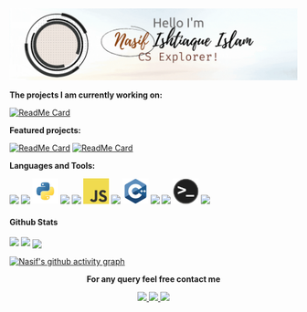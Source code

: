 <!-- Header -->
<img alt="Hello, I'm Nasif. " src="https://raw.githubusercontent.com/oii-nasif/oii-nasif/master/images/git_header.gif">

<!-- Current Projects -->
**The projects I am currently working on:**


[![ReadMe Card](https://github-readme-stats.vercel.app/api/pin/?username=oii-nasif&repo=University-Management-System)](https://github.com/oii-nasif/University-Management-System)

<!-- [![ReadMe Card](https://github-readme-stats.vercel.app/api/pin/?username=oii-nasif&repo=Using-Python-to-Interact-with-the-OS)](https://github.com/oii-nasif/Using-Python-to-Interact-with-the-OS) -->


**Featured projects:**

[![ReadMe Card](https://github-readme-stats.vercel.app/api/pin/?username=oii-nasif&repo=Genetic-Recombination)](https://github.com/oii-nasif/Genetic-Recombination)
[![ReadMe Card](https://github-readme-stats.vercel.app/api/pin/?username=oii-nasif&repo=Predicting-Anti-Cancer-Peptides)](https://github.com/oii-nasif/Predicting-Anti-Cancer-Peptides)


<!-- Language and Tools -->
**Languages and Tools:**  

<code><img height="45" src="https://img.icons8.com/color/48/000000/c-sharp-logo.png"></code>
<code><img height="45" src="https://img.icons8.com/color/48/000000/microsoft-sql-server.png"></code>
<code><img height="45" src="https://raw.githubusercontent.com/github/explore/80688e429a7d4ef2fca1e82350fe8e3517d3494d/topics/python/python.png"></code>
<code><img height="45" src="https://www.postgresql.org/media/img/about/press/elephant.png"></code>
<code><img height="45" src="https://cdn4.iconfinder.com/data/icons/logos-3/640/odoo_logo_rgb-512.png"></code>
<code><img height="45" src="https://raw.githubusercontent.com/github/explore/80688e429a7d4ef2fca1e82350fe8e3517d3494d/topics/javascript/javascript.png"></code>
<code><img height="45" src="https://img.icons8.com/color/48/000000/angularjs.png"></code>
<code><img height="45" src="https://raw.githubusercontent.com/github/explore/80688e429a7d4ef2fca1e82350fe8e3517d3494d/topics/cpp/cpp.png"></code>
<code><img height="45" src="https://img.icons8.com/external-flaticons-lineal-color-flat-icons/64/000000/external-sql-computer-programming-flaticons-lineal-color-flat-icons.png"></code>
<code><img height="45" src="https://img.icons8.com/color/48/000000/git.png"></code>
<code><img height="45" src="https://raw.githubusercontent.com/github/explore/80688e429a7d4ef2fca1e82350fe8e3517d3494d/topics/terminal/terminal.png"></code>
<code><img height="45" src="https://img.icons8.com/fluency/48/000000/texshop.png"></code>


#### Github Stats
<p float="left">
<img height="180em" src="https://github-readme-stats.vercel.app/api?username=oii-nasif&show_icons=true&hide_border=true&&count_private=true&include_all_commits=true" /> 
<img height="180em" src="https://github-readme-stats.vercel.app/api/top-langs/?username=oii-nasif&show_icons=true&hide_border=true&layout=compact&langs_count=8"/>
<img align="center" width=45% src="https://github-readme-streak-stats.herokuapp.com/?user=oii-nasif&"/>
</p>


<!-- #### Competitive Programming 
<p float="left">
<img height="240em" width=45% src="https://leetcard.jacoblin.cool/oii-nasif?theme=light&font=Karma&ext=contest" />
<img height="280em" src="https://raw.githubusercontent.com/oii-nasif/cf-stats/main/output/light_card.svg" /> 
</p> -->

<!-- Github Stats 
![Github stats](https://github-readme-stats.vercel.app/api?username=oii-nasif&show_icons=true&hide_border=true) -->


<!-- Top Language
[![Top Langs](https://github-readme-stats.vercel.app/api/top-langs/?username=oii-nasif)](https://github.com/oii-nasif/github-readme-stats) -->

 <!-- ACTIVITY GRAPH TRACKER (ImageNotLoading) --> 
[![Nasif's github activity graph](https://activity-graph.herokuapp.com/graph?username=oii-nasif&bg_color=ffffff&color=777777&line=25283d&point=3a4c95&area=true&hide_border=true)](https://github.com/oii-nasif/github-readme-activity-graph)

**<div align='center'>For any query feel free contact me**
<div align='center'>
  <a href="https://bd.linkedin.com/in/oii-nasif">
    <img src="https://img.icons8.com/color/24/000000/linkedin.png"/>
  </a>
  <a href="https://github.com/oii-nasif">
    <img src="https://img.icons8.com/fluent/24/000000/github.png"/>
  </a>
  <a href="mailto:nasif.ishtiaque.islam@gmail.com">
    <img src="https://img.icons8.com/color/24/000000/gmail.png"/>
  </a>
</div>
  




[comment]: <> (Visitor Count )

[comment]: <> (![visitors]&#40;https://visitor-badge.laobi.icu/badge?page_id=oii-nasif.oii-nasif&#41;)

[comment]: <> ([![HitCount]&#40;http://hits.dwyl.com/oii-nasif/oii-nasif.svg&#41;]&#40;http://hits.dwyl.com/oii-nasif/oii-nasif&#41;)
 

